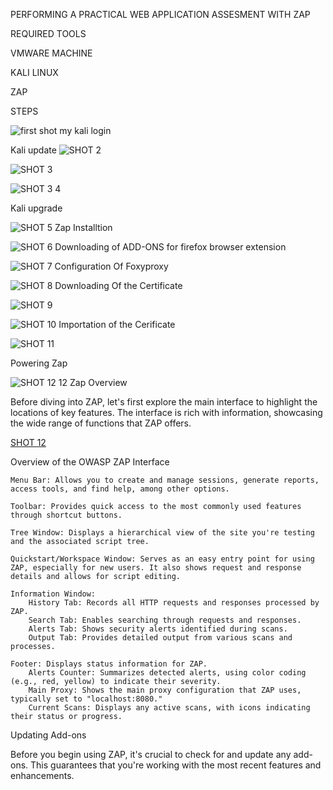 
PERFORMING A PRACTICAL WEB APPLICATION ASSESMENT WITH ZAP

REQUIRED TOOLS

VMWARE MACHINE

KALI LINUX

ZAP

STEPS




![first shot](https://github.com/user-attachments/assets/47871252-ab6c-415d-98db-6b37edb6bbc1)
my kali login


Kali update
![SHOT 2](https://github.com/user-attachments/assets/4bdad937-0028-4468-90c2-4b597277361d)


![SHOT 3](https://github.com/user-attachments/assets/8a0d8496-1efe-470d-97c3-f3b1fba5908f)

![SHOT 3   4](https://github.com/user-attachments/assets/6ec8457a-58f8-4169-9bed-ebd8e8addcbb)

  Kali upgrade

![SHOT 5](https://github.com/user-attachments/assets/c8095383-baa3-410d-98dd-d5800bb6d3ec)
Zap Installtion


![SHOT 6](https://github.com/user-attachments/assets/41916daa-5363-4fe3-9d1f-32a4bc06c5cd)
Downloading of ADD-ONS for firefox browser extension


![SHOT 7](https://github.com/user-attachments/assets/a3a46608-ceb6-469c-917f-0eb650d82c47)
Configuration Of Foxyproxy


![SHOT 8](https://github.com/user-attachments/assets/4674ddbb-23cf-43b2-8f6a-2686d86dbecd)
Downloading Of the Certificate 


![SHOT 9](https://github.com/user-attachments/assets/28f8fe7b-d7fd-4243-8c7f-d034bc60c595)


![SHOT 10](https://github.com/user-attachments/assets/aadc630a-e5cb-4d1f-bf74-d7fdd259ea09)
Importation  of the Cerificate



![SHOT 11](https://github.com/user-attachments/assets/b474e0a7-ef2b-4287-a6c3-6a7f3bfc0c8c)

Powering Zap


![SHOT 12   12](https://github.com/user-attachments/assets/37a9a20e-31cb-495f-95b1-b7b2af061aeb)
Zap Overview

Before diving into ZAP, let's first explore the main interface to highlight the locations of key features. The interface is rich with information, showcasing the wide range of functions that ZAP offers.


[SHOT 12](https://github.com/user-attachments/assets/c5c9fdc5-49c5-4e9f-98c4-f537cefe2dbc)



Overview of the OWASP ZAP Interface

    Menu Bar: Allows you to create and manage sessions, generate reports, access tools, and find help, among other options.

    Toolbar: Provides quick access to the most commonly used features through shortcut buttons.

    Tree Window: Displays a hierarchical view of the site you're testing and the associated script tree.

    Quickstart/Workspace Window: Serves as an easy entry point for using ZAP, especially for new users. It also shows request and response details and allows for script editing.

    Information Window:
        History Tab: Records all HTTP requests and responses processed by ZAP.
        Search Tab: Enables searching through requests and responses.
        Alerts Tab: Shows security alerts identified during scans.
        Output Tab: Provides detailed output from various scans and processes.

    Footer: Displays status information for ZAP.
        Alerts Counter: Summarizes detected alerts, using color coding (e.g., red, yellow) to indicate their severity.
        Main Proxy: Shows the main proxy configuration that ZAP uses, typically set to "localhost:8080."
        Current Scans: Displays any active scans, with icons indicating their status or progress.


Updating Add-ons

Before you begin using ZAP, it's crucial to check for and update any add-ons. This guarantees that you're working with the most recent features and enhancements.







